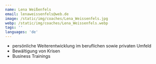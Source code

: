 ```yaml
---
name: Lena Weißenfels
email: lenaweissenfels@web.de
image: /static/img/coaches/Lena_Weissenfels.jpg
webp: /static/img/coaches/Lena_Weissenfels.webp
tags: ''
languages: 'de'
---
```


<ul><li>persönliche Weiterentwicklung im beruflichen sowie privaten Umfeld</li><li>Bewältigung von Krisen</li><li>Business Trainings</li></ul>